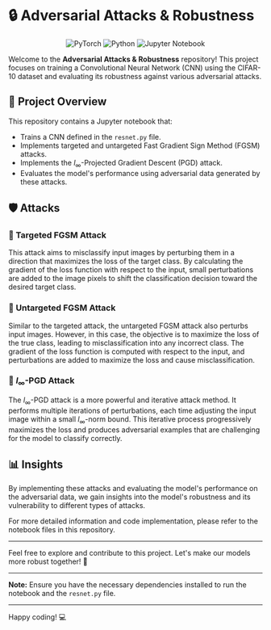 # 🔒 Adversarial Attacks & Robustness

<p align="center">
  <img src="https://img.shields.io/badge/PyTorch-%23EE4C2C.svg?style=for-the-badge&logo=PyTorch&logoColor=white" alt="PyTorch">
  <img src="https://img.shields.io/badge/python-3670A0?style=for-the-badge&logo=python&logoColor=ffdd54" alt="Python">
  <img src="https://img.shields.io/badge/Jupyter-F37626.svg?&style=for-the-badge&logo=Jupyter&logoColor=white" alt="Jupyter Notebook">
</p>
<p align="center">

Welcome to the **Adversarial Attacks & Robustness** repository! This project focuses on training a Convolutional Neural Network (CNN) using the CIFAR-10 dataset and evaluating its robustness against various adversarial attacks.

## 📂 Project Overview

This repository contains a Jupyter notebook that:
- Trains a CNN defined in the `resnet.py` file.
- Implements targeted and untargeted Fast Gradient Sign Method (FGSM) attacks.
- Implements the $l_{∞}$-Projected Gradient Descent (PGD) attack.
- Evaluates the model's performance using adversarial data generated by these attacks.

## 🛡️ Attacks

### 🎯 Targeted FGSM Attack
This attack aims to misclassify input images by perturbing them in a direction that maximizes the loss of the target class. By calculating the gradient of the loss function with respect to the input, small perturbations are added to the image pixels to shift the classification decision toward the desired target class.

### 🚫 Untargeted FGSM Attack
Similar to the targeted attack, the untargeted FGSM attack also perturbs input images. However, in this case, the objective is to maximize the loss of the true class, leading to misclassification into any incorrect class. The gradient of the loss function is computed with respect to the input, and perturbations are added to maximize the loss and cause misclassification.

### 🔄 $l_{∞}$-PGD Attack
The $l_{∞}$-PGD attack is a more powerful and iterative attack method. It performs multiple iterations of perturbations, each time adjusting the input image within a small $l_{∞}$-norm bound. This iterative process progressively maximizes the loss and produces adversarial examples that are challenging for the model to classify correctly.

## 📊 Insights
By implementing these attacks and evaluating the model's performance on the adversarial data, we gain insights into the model's robustness and its vulnerability to different types of attacks.

For more detailed information and code implementation, please refer to the notebook files in this repository.

---

Feel free to explore and contribute to this project. Let's make our models more robust together! 🚀

---

**Note:** Ensure you have the necessary dependencies installed to run the notebook and the `resnet.py` file.

---

Happy coding! 💻
